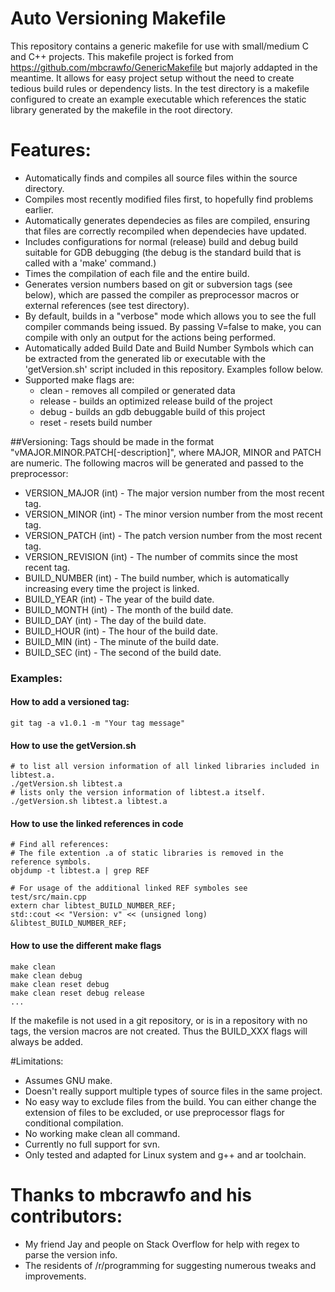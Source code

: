 Auto Versioning Makefile
========================

This repository contains a generic makefile for use with small/medium C and C++ projects. This makefile project is forked from https://github.com/mbcrawfo/GenericMakefile but majorly addapted in the meantime. It allows for
easy project setup without the need to create tedious build rules or dependency lists. In the test directory is a makefile configured to create an example executable which references the static library generated by the makefile in the root directory.

# Features:
* Automatically finds and compiles all source files within the source directory.
* Compiles most recently modified files first, to hopefully find problems earlier.
* Automatically generates dependecies as files are compiled, ensuring that files are correctly recompiled when dependecies have updated.
* Includes configurations for normal (release) build and debug build suitable for GDB debugging (the debug is the standard build that is called with a 'make' command.)
* Times the compilation of each file and the entire build.
* Generates version numbers based on git or subversion tags (see below), which are passed the compiler as preprocessor macros or external references (see test directory).
* By default, builds in a "verbose" mode which allows you to see the full compiler commands being issued. By passing V=false to make, you can compile with only an output for the actions being performed.
* Automatically added Build Date and Build Number Symbols which can be extracted from the generated lib or executable with the 'getVersion.sh' script included in this repository. Examples follow below.
* Supported make flags are:
	* clean - removes all compiled or generated data
	* release - builds an optimized release build of the project
	* debug - builds an gdb debuggable build of this project
	* reset - resets build number

##Versioning:
Tags should be made in the format "vMAJOR.MINOR.PATCH[-description]", where MAJOR, MINOR and PATCH are numeric. The following macros will be generated and passed to the preprocessor:
* VERSION_MAJOR (int) - The major version number from the most recent tag.
* VERSION_MINOR (int) - The minor version number from the most recent tag.
* VERSION_PATCH (int) - The patch version number from the most recent tag.
* VERSION_REVISION (int) - The number of commits since the most recent tag.
* BUILD_NUMBER (int) - The build number, which is automatically increasing every time the project is linked.
* BUILD_YEAR (int) - The year of the build date.
* BUILD_MONTH (int) - The month of the build date.
* BUILD_DAY (int) - The day of the build date.
* BUILD_HOUR (int) - The hour of the build date.
* BUILD_MIN (int) - The minute of the build date.
* BUILD_SEC (int) - The second of the build date.

### Examples:
#### How to add a versioned tag:
    git tag -a v1.0.1 -m "Your tag message"
#### How to use the getVersion.sh
    # to list all version information of all linked libraries included in libtest.a.
    ./getVersion.sh libtest.a
    # lists only the version information of libtest.a itself.
    ./getVersion.sh libtest.a libtest.a
    
#### How to use the linked references in code
    # Find all references:
    # The file extention .a of static libraries is removed in the reference symbols.
    objdump -t libtest.a | grep REF
    
    # For usage of the additional linked REF symboles see test/src/main.cpp
    extern char libtest_BUILD_NUMBER_REF;
    std::cout << "Version: v" << (unsigned long) &libtest_BUILD_NUMBER_REF;

#### How to use the different make flags
	make clean
	make clean debug
	make clean reset debug
	make clean reset debug release
	...

If the makefile is not used in a git repository, or is in a repository with no tags, the version macros are not created.
Thus the BUILD_XXX flags will always be added.

#Limitations:
* Assumes GNU make.
* Doesn't really support multiple types of source files in the same project.
* No easy way to exclude files from the build. You can either change the
  extension of files to be excluded, or use preprocessor flags for
  conditional compilation.
* No working make clean all command.
* Currently no full support for svn.
* Only tested and adapted for Linux system and g++ and ar toolchain.

# Thanks to mbcrawfo and his contributors:
* My friend Jay and people on Stack Overflow for help with regex to parse the version info.
* The residents of /r/programming for suggesting numerous tweaks and improvements.
